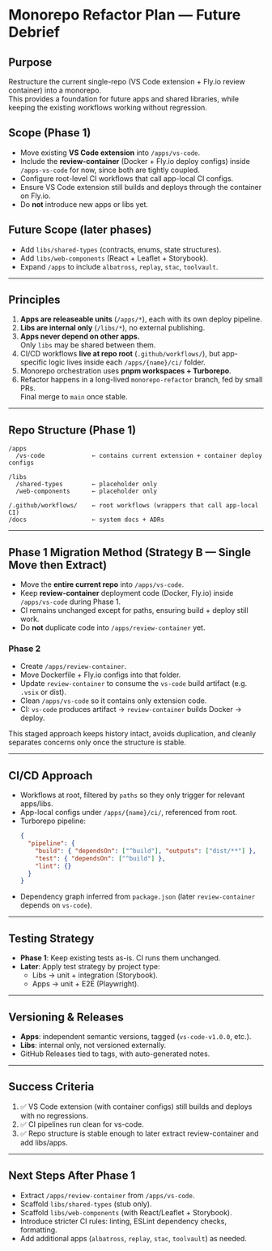 # Monorepo Refactor Plan — Future Debrief

## Purpose
Restructure the current single-repo (VS Code extension + Fly.io review container) into a monorepo.  
This provides a foundation for future apps and shared libraries, while keeping the existing workflows working without regression.

## Scope (Phase 1)
- Move existing **VS Code extension** into `/apps/vs-code`.
- Include the **review-container** (Docker + Fly.io deploy configs) inside `/apps-vs-code` for now, since both are tightly coupled.
- Configure root-level CI workflows that call app-local CI configs.
- Ensure VS Code extension still builds and deploys through the container on Fly.io.
- Do **not** introduce new apps or libs yet.

## Future Scope (later phases)
- Add `libs/shared-types` (contracts, enums, state structures).
- Add `libs/web-components` (React + Leaflet + Storybook).
- Expand `/apps` to include `albatross`, `replay`, `stac`, `toolvault`.

---

## Principles
1. **Apps are releaseable units** (`/apps/*`), each with its own deploy pipeline.
2. **Libs are internal only** (`/libs/*`), no external publishing.
3. **Apps never depend on other apps.**  
   Only `libs` may be shared between them.
4. CI/CD workflows **live at repo root** (`.github/workflows/`), but app-specific logic lives inside each `/apps/{name}/ci/` folder.
5. Monorepo orchestration uses **pnpm workspaces + Turborepo**.
6. Refactor happens in a long-lived `monorepo-refactor` branch, fed by small PRs.  
   Final merge to `main` once stable.

---

## Repo Structure (Phase 1)

```
/apps
  /vs-code             ← contains current extension + container deploy configs

/libs
  /shared-types        ← placeholder only
  /web-components      ← placeholder only

/.github/workflows/    ← root workflows (wrappers that call app-local CI)
/docs                  ← system docs + ADRs
```

---

## Phase 1 Migration Method (Strategy B — Single Move then Extract)
- Move the **entire current repo** into `/apps/vs-code`.
- Keep **review-container** deployment code (Docker, Fly.io) inside `/apps/vs-code` during Phase 1.
- CI remains unchanged except for paths, ensuring build + deploy still work.
- Do **not** duplicate code into `/apps/review-container` yet.

### Phase 2
- Create `/apps/review-container`.
- Move Dockerfile + Fly.io configs into that folder.
- Update `review-container` to consume the `vs-code` build artifact (e.g. `.vsix` or dist).
- Clean `/apps/vs-code` so it contains only extension code.
- CI: `vs-code` produces artifact → `review-container` builds Docker → deploy.

This staged approach keeps history intact, avoids duplication, and cleanly separates concerns only once the structure is stable.

---

## CI/CD Approach
- Workflows at root, filtered by `paths` so they only trigger for relevant apps/libs.
- App-local configs under `/apps/{name}/ci/`, referenced from root.
- Turborepo pipeline:
  ```json
  {
    "pipeline": {
      "build": { "dependsOn": ["^build"], "outputs": ["dist/**"] },
      "test": { "dependsOn": ["^build"] },
      "lint": {}
    }
  }
  ```
- Dependency graph inferred from `package.json` (later `review-container` depends on `vs-code`).

---

## Testing Strategy
- **Phase 1**: Keep existing tests as-is. CI runs them unchanged.
- **Later**: Apply test strategy by project type:
  - Libs → unit + integration (Storybook).
  - Apps → unit + E2E (Playwright).

---

## Versioning & Releases
- **Apps**: independent semantic versions, tagged (`vs-code-v1.0.0`, etc.).
- **Libs**: internal only, not versioned externally.
- GitHub Releases tied to tags, with auto-generated notes.

---

## Success Criteria
1. ✅ VS Code extension (with container configs) still builds and deploys with no regressions.
2. ✅ CI pipelines run clean for vs-code.  
3. ✅ Repo structure is stable enough to later extract review-container and add libs/apps.

---

## Next Steps After Phase 1
- Extract `/apps/review-container` from `/apps/vs-code`.
- Scaffold `libs/shared-types` (stub only).
- Scaffold `libs/web-components` (with React/Leaflet + Storybook).
- Introduce stricter CI rules: linting, ESLint dependency checks, formatting.
- Add additional apps (`albatross`, `replay`, `stac`, `toolvault`) as needed.
